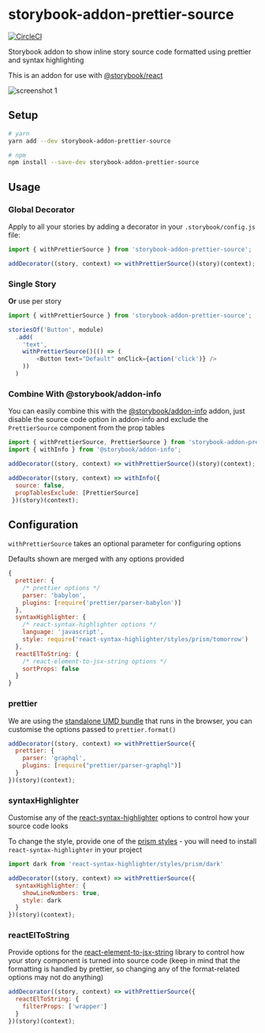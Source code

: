 # storybook-addon-prettier-source

[![CircleCI](https://img.shields.io/circleci/project/github/chinchiheather/storybook-addon-prettier-source.svg)](https://circleci.com/gh/chinchiheather/storybook-addon-prettier-source/tree/master)

Storybook addon to show inline story source code formatted using prettier and syntax highlighting

This is an addon for use with [@storybook/react](https://github.com/storybooks/storybook/tree/master/app/react)

![screenshot 1](https://chinchiheather.github.io/storybook-addon-prettier-source/img/screenshot-1.png)

## Setup
```bash
# yarn
yarn add --dev storybook-addon-prettier-source

# npm
npm install --save-dev storybook-addon-prettier-source
```

## Usage

### Global Decorator
Apply to all your stories by adding a decorator in your `.storybook/config.js` file:

```javascript
import { withPrettierSource } from 'storybook-addon-prettier-source';

addDecorator((story, context) => withPrettierSource()(story)(context);
```

### Single Story
**Or** use per story

```javascript
import { withPrettierSource } from 'storybook-addon-prettier-source';

storiesOf('Button', module)
  .add(
    'text',
    withPrettierSource()(() => (
        <Button text="Default" onClick={action('click')} />
    ))
  )
```

### Combine With @storybook/addon-info
You can easily combine this with the [@storybook/addon-info](https://github.com/storybooks/storybook/tree/release/3.4/addons/info) addon, just disable the source code option in addon-info and exclude the `PrettierSource` component from the prop tables

```javascript
import { withPrettierSource, PrettierSource } from 'storybook-addon-prettier-source';
import { withInfo } from '@storybook/addon-info';

addDecorator((story, context) => withPrettierSource()(story)(context);

addDecorator((story, context) => withInfo({
  source: false,
  propTablesExclude: [PrettierSource]
 })(story)(context);
```

## Configuration

`withPrettierSource` takes an optional parameter for configuring options

Defaults shown are merged with any options provided

```javascript
{
  prettier: {
    /* prettier options */
    parser: 'babylon',
    plugins: [require('prettier/parser-babylon')]
  },
  syntaxHighlighter: {
    /* react-syntax-highlighter options */
    language: 'javascript',
    style: require('react-syntax-highlighter/styles/prism/tomorrow')
  },
  reactElToString: {
    /* react-element-to-jsx-string options */
    sortProps: false
  }
}
```

### prettier

We are using the [standalone UMD bundle](https://prettier.io/docs/en/browser.html) that runs in the browser, you can customise the options passed to `prettier.format()`

```javascript
addDecorator((story, context) => withPrettierSource({
  prettier: {
    parser: 'graphql',
    plugins: [require("prettier/parser-graphql")]
  }
})(story)(context);
```

### syntaxHighlighter

Customise any of the [react-syntax-highlighter](https://github.com/conorhastings/react-syntax-highlighter) options to control how your source code looks

To change the style, provide one of the [prism styles](https://github.com/conorhastings/react-syntax-highlighter/tree/master/src/styles/prism) - you will need to install `react-syntax-highlighter` in your project

```javascript
import dark from 'react-syntax-highlighter/styles/prism/dark'

addDecorator((story, context) => withPrettierSource({
  syntaxHighlighter: {
    showLineNumbers: true,
    style: dark
  }
})(story)(context);
```

### reactElToString

Provide options for the [react-element-to-jsx-string](https://github.com/algolia/react-element-to-jsx-string) library to control how your story component is turned into source code (keep in mind that the formatting is handled by prettier, so changing any of the format-related options may not do anything)

```javascript
addDecorator((story, context) => withPrettierSource({
  reactElToString: {
    filterProps: ['wrapper']
  }
})(story)(context);
```
